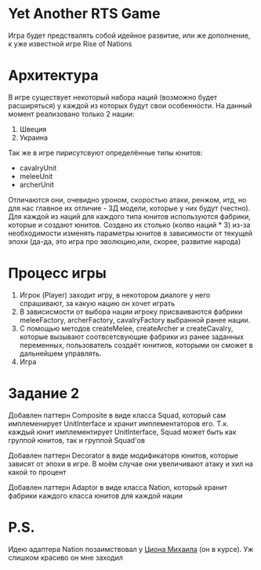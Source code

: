 # Yet Another RTS Game
Игра будет предствалять собой идейное развитие, или же дополнение, к уже известной игре Rise of Nations

# Архитектура
В игре существует некоторый набора наций (возможно будет расширяться) у каждой из которых будут свои особенности.
На данный момент реализовано только 2 нации:
1) Швеция
2) Украина

Так же в игре пирисутсвуют определённые типы юнитов:
+ cavalryUnit
+ meleeUnit
+ archerUnit

Отличаются они, очевидно уроном, скоростью атаки, ренжом, итд, но для нас главное их отличие - 3Д модели, которые у них будут (честно).
Для каждой из наций для каждого типа юнитов используются фабрики, которые и создают юнитов. Создано их столько (колво наций * 3) из-за
необходимости изменять параметры юнитов в зависимости от текущей эпохи (да-да, это игра про эволюцию,или, скорее, развитие народа)
# Процесс игры
1. Игрок (Player) заходит игру, в некотором диалоге у него спрашивают, за какую нацию он хочет играть
2. В зависисмости от выбора нации игроку присваиваются фабрики meleeFactory, archerFactory, cavalryFactory выбранной ранее нации.
3. С помощью методов createMelee, createArcher и createCavalry, которые вызывают соотвсетсвующие фабрики из ранее заданных переменных, пользователь создаёт юнитиов, которыми он сможет в дальнейшем управлять.
4. Игра

# Задание 2
Добавлен паттерн Composite в виде класса Squad, который сам имплеменирует UnitInterface и хранит имплементаторов его.
Т.к. каждый юнит имплементирует UnitInterface, Squad может быть как группой юнитов, так и группой Squad'ов

Добавлен паттерн Decorator в виде модификаторв юнитов, которые зависят от эпохи в игре. В моём случае они увеличивают атаку и хил на какой то процент

Добавлен паттерн Adaptor в виде класса Nation, который хранит фабрики каждого класса юнитов для каждой нации

# P.S.
Идею адаптера Nation позаимствовал у [Циона Михаила](https://github.com/MVCionOld) (он в курсе). Уж слишком красиво он мне заходил
